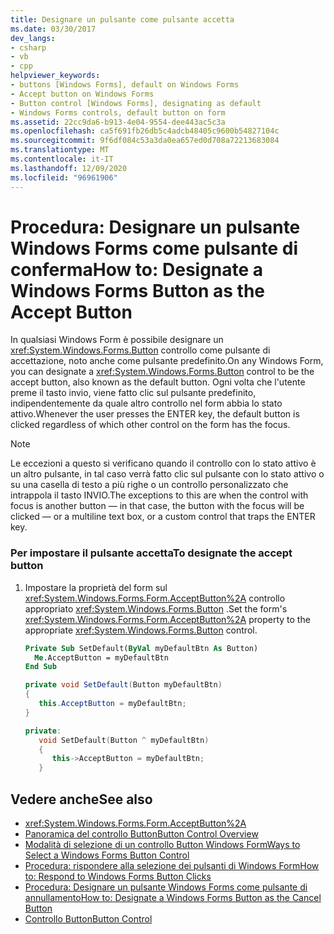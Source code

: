```yaml
---
title: Designare un pulsante come pulsante accetta
ms.date: 03/30/2017
dev_langs:
- csharp
- vb
- cpp
helpviewer_keywords:
- buttons [Windows Forms], default on Windows Forms
- Accept button on Windows Forms
- Button control [Windows Forms], designating as default
- Windows Forms controls, default button on form
ms.assetid: 22cc9da6-b913-4e04-9554-dee443ac5c3a
ms.openlocfilehash: ca5f691fb26db5c4adcb48405c9600b54827104c
ms.sourcegitcommit: 9f6df084c53a3da0ea657ed0d708a72213683084
ms.translationtype: MT
ms.contentlocale: it-IT
ms.lasthandoff: 12/09/2020
ms.locfileid: "96961906"
---
```

# <a name="how-to-designate-a-windows-forms-button-as-the-accept-button"></a><span data-ttu-id="a0bc0-102">Procedura: Designare un pulsante Windows Forms come pulsante di conferma</span><span class="sxs-lookup"><span data-stu-id="a0bc0-102">How to: Designate a Windows Forms Button as the Accept Button</span></span>
<span data-ttu-id="a0bc0-103">In qualsiasi Windows Form è possibile designare un <xref:System.Windows.Forms.Button> controllo come pulsante di accettazione, noto anche come pulsante predefinito.</span><span class="sxs-lookup"><span data-stu-id="a0bc0-103">On any Windows Form, you can designate a <xref:System.Windows.Forms.Button> control to be the accept button, also known as the default button.</span></span> <span data-ttu-id="a0bc0-104">Ogni volta che l'utente preme il tasto invio, viene fatto clic sul pulsante predefinito, indipendentemente da quale altro controllo nel form abbia lo stato attivo.</span><span class="sxs-lookup"><span data-stu-id="a0bc0-104">Whenever the user presses the ENTER key, the default button is clicked regardless of which other control on the form has the focus.</span></span>  
  
> [!NOTE]
> <span data-ttu-id="a0bc0-105">Le eccezioni a questo si verificano quando il controllo con lo stato attivo è un altro pulsante, in tal caso verrà fatto clic sul pulsante con lo stato attivo o su una casella di testo a più righe o un controllo personalizzato che intrappola il tasto INVIO.</span><span class="sxs-lookup"><span data-stu-id="a0bc0-105">The exceptions to this are when the control with focus is another button — in that case, the button with the focus will be clicked — or a multiline text box, or a custom control that traps the ENTER key.</span></span>  
  
### <a name="to-designate-the-accept-button"></a><span data-ttu-id="a0bc0-106">Per impostare il pulsante accetta</span><span class="sxs-lookup"><span data-stu-id="a0bc0-106">To designate the accept button</span></span>  
  
1. <span data-ttu-id="a0bc0-107">Impostare la proprietà del form sul <xref:System.Windows.Forms.Form.AcceptButton%2A> controllo appropriato <xref:System.Windows.Forms.Button> .</span><span class="sxs-lookup"><span data-stu-id="a0bc0-107">Set the form's <xref:System.Windows.Forms.Form.AcceptButton%2A> property to the appropriate <xref:System.Windows.Forms.Button> control.</span></span>  
  
    ```vb  
    Private Sub SetDefault(ByVal myDefaultBtn As Button)  
      Me.AcceptButton = myDefaultBtn
    End Sub  
    ```  
  
    ```csharp  
    private void SetDefault(Button myDefaultBtn)  
    {  
       this.AcceptButton = myDefaultBtn;  
    }  
    ```  
  
    ```cpp  
    private:  
       void SetDefault(Button ^ myDefaultBtn)  
       {  
          this->AcceptButton = myDefaultBtn;  
       }  
    ```  
  
## <a name="see-also"></a><span data-ttu-id="a0bc0-108">Vedere anche</span><span class="sxs-lookup"><span data-stu-id="a0bc0-108">See also</span></span>

- <xref:System.Windows.Forms.Form.AcceptButton%2A>
- [<span data-ttu-id="a0bc0-109">Panoramica del controllo Button</span><span class="sxs-lookup"><span data-stu-id="a0bc0-109">Button Control Overview</span></span>](button-control-overview-windows-forms.md)
- [<span data-ttu-id="a0bc0-110">Modalità di selezione di un controllo Button Windows Form</span><span class="sxs-lookup"><span data-stu-id="a0bc0-110">Ways to Select a Windows Forms Button Control</span></span>](ways-to-select-a-windows-forms-button-control.md)
- [<span data-ttu-id="a0bc0-111">Procedura: rispondere alla selezione dei pulsanti di Windows Form</span><span class="sxs-lookup"><span data-stu-id="a0bc0-111">How to: Respond to Windows Forms Button Clicks</span></span>](how-to-respond-to-windows-forms-button-clicks.md)
- [<span data-ttu-id="a0bc0-112">Procedura: Designare un pulsante Windows Forms come pulsante di annullamento</span><span class="sxs-lookup"><span data-stu-id="a0bc0-112">How to: Designate a Windows Forms Button as the Cancel Button</span></span>](how-to-designate-a-windows-forms-button-as-the-cancel-button.md)
- [<span data-ttu-id="a0bc0-113">Controllo Button</span><span class="sxs-lookup"><span data-stu-id="a0bc0-113">Button Control</span></span>](button-control-windows-forms.md)
